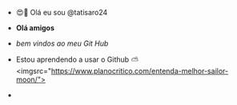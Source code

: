 - 😍👋 Olá eu sou  @tatisaro24
- **Olá amigos**
- _bem vindos ao meu Git Hub_ 
- Estou aprendendo a usar o Github
  ⛅
  <imgsrc="https://www.planocritico.com/entenda-melhor-sailor-moon/">
  
- 
